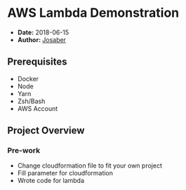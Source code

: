 # AWS Lambda Demonstration

* **Date:** 2018-06-15
* **Author:** [Josaber](https://github.com/Josaber)

## Prerequisites

* Docker
* Node
* Yarn
* Zsh/Bash
* AWS Account

## Project Overview

### Pre-work

* Change cloudformation file to fit your own project
* Fill parameter for cloudformation
* Wrote code for lambda
